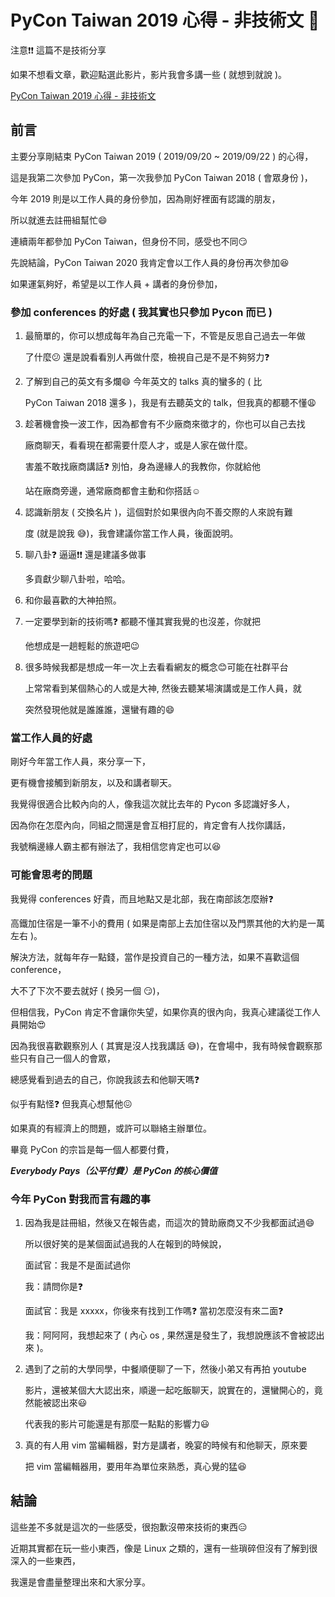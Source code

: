 # PyCon Taiwan 2019 心得 - 非技術文 :book:

注意:exclamation::exclamation: 這篇不是技術分享

如果不想看文章，歡迎點選此影片，影片我會多講一些 ( 就想到就說 )。

[PyCon Taiwan 2019 心得 - 非技術文](https://youtu.be/wxfoYJaHm-c)

## 前言

主要分享剛結束 PyCon Taiwan 2019 ( 2019/09/20 ~ 2019/09/22 ) 的心得，

這是我第二次參加 PyCon，第一次我參加 PyCon Taiwan 2018 ( 會眾身份 )，

今年 2019 則是以工作人員的身份參加，因為剛好裡面有認識的朋友，

所以就進去註冊組幫忙:smile:

連續兩年都參加 PyCon Taiwan，但身份不同，感受也不同:smirk:

先說結論，PyCon Taiwan 2020 我肯定會以工作人員的身份再次參加:laughing:

如果運氣夠好，希望是以工作人員 + 講者的身份參加，

### 參加 conferences 的好處 ( 我其實也只參加 Pycon 而已 )

1. 最簡單的，你可以想成每年為自己充電一下，不管是反思自己過去一年做

   了什麼:confused: 還是說看看別人再做什麼，檢視自己是不是不夠努力:question:

2. 了解到自己的英文有多爛:smile: 今年英文的 talks 真的蠻多的 ( 比

    PyCon Taiwan 2018 還多 )，我是有去聽英文的 talk，但我真的都聽不懂:weary:

3. 趁著機會換一波工作，因為都會有不少廠商來徵才的，你也可以自己去找

   廠商聊天，看看現在都需要什麼人才，或是人家在做什麼。

   害羞不敢找廠商講話:question: 別怕，身為邊緣人的我教你，你就給他

   站在廠商旁邊，通常廠商都會主動和你搭話:relaxed:

4. 認識新朋友 ( 交換名片 )，這個對於如果很內向不善交際的人來說有難

   度 (就是說我 :sweat_smile:)，我會建議你當工作人員，後面說明。

5. 聊八卦:question: 逼逼:exclamation::exclamation: 還是建議多做事

   多貢獻少聊八卦啦，哈哈。

6. 和你最喜歡的大神拍照。

7. 一定要學到新的技術嗎:question: 都聽不懂其實我覺的也沒差，你就把

   他想成是一趟輕鬆的旅遊吧:wink:

8. 很多時候我都是想成一年一次上去看看網友的概念:blush:可能在社群平台

   上常常看到某個熱心的人或是大神, 然後去聽某場演講或是工作人員，就

   突然發現他就是誰誰誰，還蠻有趣的:smile:

### 當工作人員的好處

剛好今年當工作人員，來分享一下，

更有機會接觸到新朋友，以及和講者聊天。

我覺得很適合比較內向的人，像我這次就比去年的 Pycon 多認識好多人，

因為你在怎麼內向，同組之間還是會互相打屁的，肯定會有人找你講話，

我號稱邊緣人霸主都有辦法了，我相信您肯定也可以:satisfied:

### 可能會思考的問題

我覺得 conferences 好貴，而且地點又是北部，我在南部該怎麼辦:question:

高鐵加住宿是一筆不小的費用 ( 如果是南部上去加住宿以及門票其他的大約是一萬左右 )。

解決方法，就每年存一點錢，當作是投資自己的一種方法，如果不喜歡這個 conference，

大不了下次不要去就好 ( 換另一個 :smirk:)，

但相信我，PyCon 肯定不會讓你失望，如果你真的很內向，我真心建議從工作人員開始:heart_eyes:

因為我很喜歡觀察別人 ( 其實是沒人找我講話 :sweat_smile:)，在會場中，我有時候會觀察那些只有自己一個人的會眾，

總感覺看到過去的自己，你說我該去和他聊天嗎:question:

似乎有點怪:question: 但我真心想幫他:confounded:

如果真的有經濟上的問題，或許可以聯絡主辦單位。

畢竟 PyCon 的宗旨是每一個人都要付費，

***Everybody Pays（公平付費）是 PyCon 的核心價值***

### 今年 PyCon 對我而言有趣的事

1. 因為我是註冊組，然後又在報告處，而這次的贊助廠商又不少我都面試過:smile:

   所以很好笑的是某個面試過我的人在報到的時候說，

   面試官：我是不是面試過你

   我：請問你是:question:

   面試官：我是 xxxxx，你後來有找到工作嗎:question: 當初怎麼沒有來二面:question:

   我：阿阿阿，我想起來了 ( 內心 os , 果然還是發生了，我想說應該不會被認出來 )。

2. 遇到了之前的大學同學，中餐順便聊了一下，然後小弟又有再拍 youtube

   影片，還被某個大大認出來，順邊一起吃飯聊天，說實在的，還蠻開心的，竟然能被認出來:smiley:

   代表我的影片可能還是有那麼一點點的影響力:smiley:

3. 真的有人用 vim 當編輯器，對方是講者，晚宴的時候有和他聊天，原來要

   把 vim 當編輯器用，要用年為單位來熟悉，真心覺的猛:satisfied:

## 結論

這些差不多就是這次的一些感受，很抱歉沒帶來技術的東西:expressionless:

近期其實都在玩一些小東西，像是 Linux 之類的，還有一些瑣碎但沒有了解到很深入的一些東西，

我還是會盡量整理出來和大家分享。



